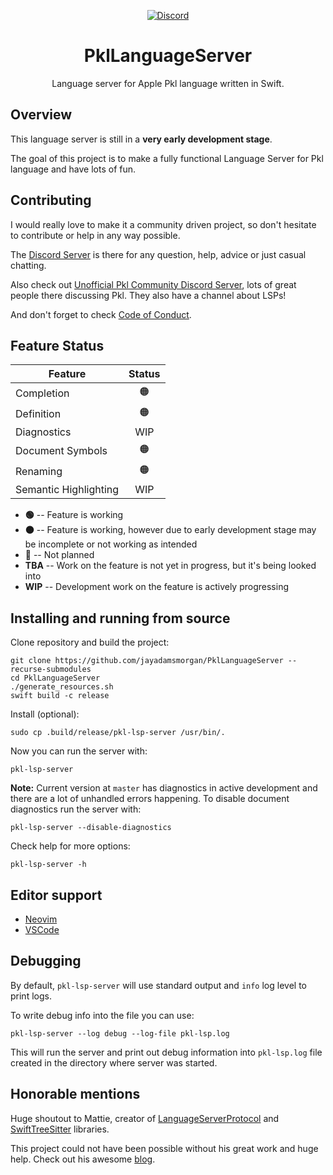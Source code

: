 <div align="center">

[![Discord][discord badge]][discord]

# PklLanguageServer

Language server for Apple Pkl language written in Swift.

</div>

## Overview

This language server is still in a **very early development stage**.

The goal of this project is to make a fully functional Language Server for Pkl language and have lots of fun.

## Contributing

I would really love to make it a community driven project, so don't hesitate to contribute or help in any way possible.

The [Discord Server][discord] is there for any question, help, advice or just casual chatting.

Also check out [Unofficial Pkl Community Discord Server][community discord], lots of great people there discussing Pkl. They also have a channel about LSPs!

And don't forget to check [Code of Conduct](CODE_OF_CONDUCT.md).

## Feature Status

| Feature               | Status |
| --------------------- | :----: |
| Completion            |   🟠   |
| Definition            |   🟠   |
| Diagnostics           |  WIP   |
| Document Symbols      |   🟠   |
| Renaming              |   🟠   |
| Semantic Highlighting |  WIP   |

- **🟢** -- Feature is working
- **🟠** -- Feature is working, however due to early development stage may be incomplete or not working as intended
- **🔴** -- Not planned
- **TBA** -- Work on the feature is not yet in progress, but it's being looked into
- **WIP** -- Development work on the feature is actively progressing

## Installing and running from source

Clone repository and build the project:

```
git clone https://github.com/jayadamsmorgan/PklLanguageServer --recurse-submodules
cd PklLanguageServer
./generate_resources.sh
swift build -c release
```

Install (optional):

```
sudo cp .build/release/pkl-lsp-server /usr/bin/.
```

Now you can run the server with:

```
pkl-lsp-server
```

**Note:** Current version at `master` has diagnostics in active development and there are a lot of unhandled errors happening.
To disable document diagnostics run the server with:

```
pkl-lsp-server --disable-diagnostics
```

Check help for more options:

```
pkl-lsp-server -h
```

## Editor support

- [Neovim](Editors/Neovim/README.md)
- [VSCode](Editors/VSCode/README.md)

## Debugging

By default, `pkl-lsp-server` will use standard output and `info` log level to print logs.

To write debug info into the file you can use:

```
pkl-lsp-server --log debug --log-file pkl-lsp.log
```

This will run the server and print out debug information into `pkl-lsp.log` file created in the directory where server was started.

## Honorable mentions

Huge shoutout to Mattie, creator of [LanguageServerProtocol][lsplib] and [SwiftTreeSitter][tslib] libraries.

This project could not have been possible without his great work and huge help. Check out his awesome [blog][matts blog].

[discord]: https://discord.gg/GTe5JvcT
[community discord]: https://discord.gg/3PufS9Jn
[discord badge]: https://img.shields.io/badge/Discord-purple?logo=Discord&label=Chat&color=%235A64EC
[lsplib]: https://github.com/ChimeHQ/LanguageServerProtocol
[tslib]: https://github.com/ChimeHQ/SwiftTreeSitter
[matts blog]: https://www.massicotte.org/
